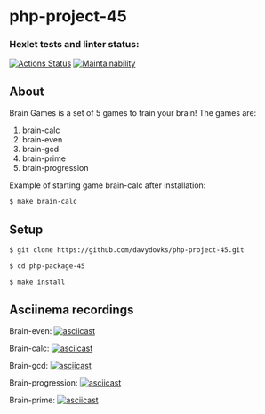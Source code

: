 # php-project-45

### Hexlet tests and linter status:
[![Actions Status](https://github.com/davydovks/php-project-45/workflows/hexlet-check/badge.svg)](https://github.com/davydovks/php-project-45/actions)
[![Maintainability](https://api.codeclimate.com/v1/badges/8ed7de1be0349c95e7ab/maintainability)](https://codeclimate.com/github/davydovks/php-project-45/maintainability)

## About

Brain Games is a set of 5 games to train your brain! The games are:
1. brain-calc
2. brain-even
3. brain-gcd
4. brain-prime
5. brain-progression

Example of starting game brain-calc after installation:
```sh
$ make brain-calc
```

## Setup

```sh
$ git clone https://github.com/davydovks/php-project-45.git

$ cd php-package-45

$ make install
```

## Asciinema recordings

Brain-even: [![asciicast](https://asciinema.org/a/564151.svg)](https://asciinema.org/a/564151)

Brain-calc: [![asciicast](https://asciinema.org/a/559174.svg)](https://asciinema.org/a/559174)

Brain-gcd: [![asciicast](https://asciinema.org/a/560702.svg)](https://asciinema.org/a/560702)

Brain-progression: [![asciicast](https://asciinema.org/a/560709.svg)](https://asciinema.org/a/560709)

Brain-prime: [![asciicast](https://asciinema.org/a/560714.svg)](https://asciinema.org/a/560714)
